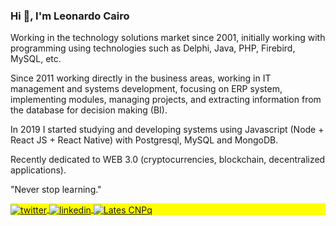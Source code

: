 ### Hi 👋, I'm Leonardo Cairo

Working in the technology solutions market since 2001, initially working with programming using technologies such as Delphi, Java, PHP, Firebird, MySQL, etc.

Since 2011 working directly in the business areas, working in IT management and systems development, focusing on ERP system, implementing modules, managing projects, and extracting information from the database for decision making (BI).

In 2019 I started studying and developing systems using Javascript (Node + React JS + React Native) with Postgresql, MySQL and MongoDB.

Recently dedicated to WEB 3.0 (cryptocurrencies, blockchain, decentralized applications).

"Never stop learning."


<p align="left" style="background:yellow">
<a href="https://twitter.com/leocairos" target="_blank">
  <img align="center" src="https://img.shields.io/badge/-leocairos-05122A?style=flat&logo=twitter" alt="twitter"/>  
</a>
<a href="https://linkedin.com/in/leocairos" target="_blank">
  <img align="center" src="https://img.shields.io/badge/-Leonardo%20Cairo-05122A?style=flat&logo=linkedin" alt="linkedin"/>
</a>
<a href="http://lattes.cnpq.br/5046123483487889" target="_blank">
 <img align="center" src="https://img.shields.io/badge/-Leonardo%20Cairo-05122A?style=flat" alt="Lates CNPq"/>
</a>
</p>
